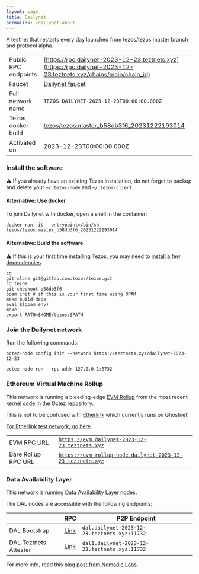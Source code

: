 ```yaml
---
layout: page
title: Dailynet
permalink: /dailynet-about
---
```


A testnet that restarts every day launched from tezos/tezos master branch and protocol alpha.

| | |
|-------|---------------------|
| Public RPC endpoints | [https://rpc.dailynet-2023-12-23.teztnets.xyz](https://rpc.dailynet-2023-12-23.teztnets.xyz/chains/main/chain_id)<br/> |
| Faucet | [Dailynet faucet](https://faucet.dailynet-2023-12-23.teztnets.xyz) |
| Full network name | `TEZOS-DAILYNET-2023-12-23T00:00:00.000Z` |
| Tezos docker build | [tezos/tezos:master_b58db3f6_20231222193014](https://hub.docker.com/r/tezos/tezos/tags?page=1&ordering=last_updated&name=master_b58db3f6_20231222193014) |
| Activated on | 2023-12-23T00:00:00.000Z |





### Install the software

⚠️  If you already have an existing Tezos installation, do not forget to backup and delete your `~/.tezos-node` and `~/.tezos-client`.



#### Alternative: Use docker

To join Dailynet with docker, open a shell in the container:

```
docker run -it --entrypoint=/bin/sh tezos/tezos:master_b58db3f6_20231222193014
```

#### Alternative: Build the software

⚠️  If this is your first time installing Tezos, you may need to [install a few dependencies](https://tezos.gitlab.io/introduction/howtoget.html#setting-up-the-development-environment-from-scratch).

```
cd
git clone git@gitlab.com:tezos/tezos.git
cd tezos
git checkout b58db3f6
opam init # if this is your first time using OPAM
make build-deps
eval $(opam env)
make
export PATH=$HOME/tezos:$PATH
```

### Join the Dailynet network

Run the following commands:

```
octez-node config init --network https://teztnets.xyz/dailynet-2023-12-23

octez-node run --rpc-addr 127.0.0.1:8732
```


### Ethereum Virtual Machine Rollup

This network is running a bleeding-edge [EVM Rollup](https://docs.etherlink.com/welcome/what-is-etherlink) from the most recent [kernel code](https://gitlab.com/tezos/tezos/-/tree/master/etherlink) in the Octez repository.

This is not to be confused with [Etherlink](https://docs.etherlink.com/get-started/connect-your-wallet-to-etherlink) which currently runs on Ghostnet.

[For Etherlink test network, go here](https://docs.etherlink.com/get-started/connect-your-wallet-to-etherlink).

| | |
|-------|---------------------|
| EVM RPC URL | [`https://evm.dailynet-2023-12-23.teztnets.xyz`](https://evm.dailynet-2023-12-23.teztnets.xyz) |
| Bare Rollup RPC URL | [`https://evm-rollup-node.dailynet-2023-12-23.teztnets.xyz`](https://evm-rollup-node.dailynet-2023-12-23.teztnets.xyz/global/block/head) |




### Data Availability Layer

This network is running [Data Availability Layer](https://tezos.gitlab.io/shell/dal.html) nodes.


The DAL nodes are accessible with the following endpoints:

| | RPC | P2P Endpoint |
|------------|---------|--------------|
| DAL Bootstrap | [Link](https://dal-bootstrap-rpc.dailynet-2023-12-23.teztnets.xyz) | `dal.dailynet-2023-12-23.teztnets.xyz:11732` |
| DAL Teztnets Attester | [Link](https://dal-attester-rpc.dailynet-2023-12-23.teztnets.xyz) | `dal1.dailynet-2023-12-23.teztnets.xyz:11732` |


For more info, read this [blog post from Nomadic Labs](https://research-development.nomadic-labs.com/data-availability-layer-tezos.html).



